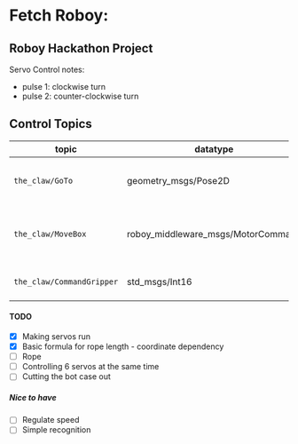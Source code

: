 # Fetch Roboy: 
## Roboy Hackathon Project

Servo Control notes: 
- pulse 1: clockwise turn
- pulse 2: counter-clockwise turn
## Control Topics
topic | datatype | description
--- | --- | ---
`the_claw/GoTo` | geometry_msgs/Pose2D | Euclidean coordinates of desired position
`the_claw/MoveBox` | roboy_middleware_msgs/MotorCommand | Actuate the servos of the box (always id:"0")
`the_claw/CommandGripper` | std_msgs/Int16 | Commands gripper motor
#### TODO

- [x] Making servos run
- [x] Basic formula for rope length - coordinate dependency
- [ ] Rope
- [ ] Controlling 6 servos at the same time
- [ ] Cutting the bot case out

##### Nice to have
- [ ] Regulate speed 
- [ ] Simple recognition
